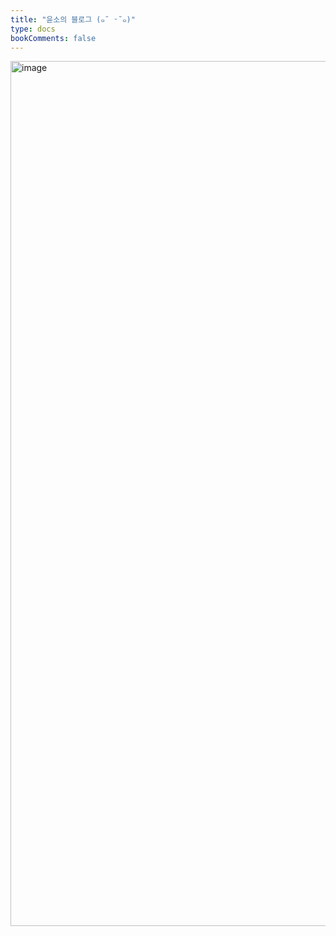 ```yaml
---
title: "윤소의 블로그 (๑˘ ᵕ˘๑)"
type: docs
bookComments: false
---
```


<img width="1038" height="1384" alt="image" src="https://github.com/user-attachments/assets/eaff7203-d400-4b83-bd73-99c26fc19d82" />
